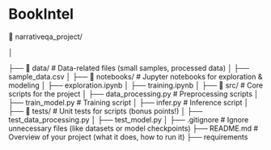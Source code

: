 # BookIntel

📂 narrativeqa_project/

│

├── 📂 data/                  # Data-related files (small samples, processed data)
│   ├── sample_data.csv
│
├── 📂 notebooks/             # Jupyter notebooks for exploration & modeling
│   ├── exploration.ipynb
│   ├── training.ipynb
│
├── 📂 src/                   # Core scripts for the project
│   ├── data_processing.py    # Preprocessing scripts
│   ├── train_model.py        # Training script
│   ├── infer.py              # Inference script
│
├── 📂 tests/                 # Unit tests for scripts (bonus points!)
│   ├── test_data_processing.py
│   ├── test_model.py
│
├── .gitignore                # Ignore unnecessary files (like datasets or model checkpoints)
├── README.md                 # Overview of your project (what it does, how to run it)
├── requirements

